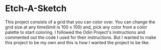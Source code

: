 # Etch-A-Sketch
This project consists of a grid that you can color over. 
You can change the grid size at any time(limit is 100 x 100) and,
pick any color from a color palette to start coloring.
I followed the Odin Project's instructions and commented out the code I used for their instructions.
But I wanted to make this project to be my own and this is how I wanted the project to be like.